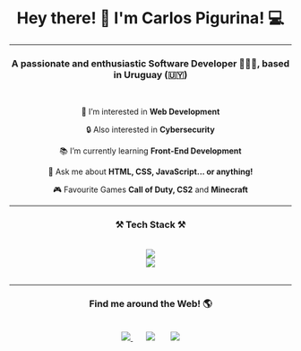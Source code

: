 <!-- TITLE -->
<h1 align="center">
    Hey there! 👋 I'm Carlos Pigurina! 💻
</h1>
<hr/>
<!-- TITLE -->

<!-- DESCRIPTION -->
<h3 align="center">A passionate and enthusiastic Software Developer 👨🏻‍💻, based in Uruguay (🇺🇾) </h3>

<br/>

<div align="center">
 
 📱 I’m interested in **Web Development**

 🔒 Also interested in **Cybersecurity**
 
 📚 I’m currently learning **Front-End Development**

💬 Ask me about  **HTML, CSS, JavaScript... or anything!**

🎮 Favourite Games **Call of Duty, CS2** and **Minecraft**
 </div>
 <hr/>
<!-- DESCRIPTION -->


<!-- TECH STACK -->
<h3 align="center">⚒️ Tech Stack ⚒️</h3>
<br/>
<div align="center">
    <img src="https://skillicons.dev/icons?i=bootstrap,css,vscode,react,nodejs" /><br>
    <img src="https://skillicons.dev/icons?i=python,javascript,html,git,github" /><br>
</div>
<br/>
<hr/>
<!-- TECH STACK -->

<!-- CONTACT -->
<h3 align="center"> Find me around the Web! 🌎 </h3>
<br>
<div align="center">
  
  <a href="mailto:carlosmartinpigurina@gmail.com">
    <img src="https://img.shields.io/badge/Gmail-333333?style=for-the-badge&logo=gmail&logoColor=red" style="text-decoration:none;"/>
  </a>&nbsp &nbsp &nbsp
  
  <a href="https://linkedin.com/in/carlos-martín-pigurina" target="_blank" style="text-decoration:none;">
    <img src="https://img.shields.io/badge/LinkedIn-0077B5?style=for-the-badge&logo=linkedin&logoColor=white" target="_blank" />
  </a>&nbsp &nbsp &nbsp

  <a href="https://carlospigurina.github.io" target="_blank" style="text-decoration:none;">
     <img src="https://img.shields.io/badge/Portfolio-FF5722?style=for-the-badge&logo=todoist&logoColor=white" target="_blank" background="purple"/> 
    <!-- sqlite, safari, google-chrome are other good icon options --> 
  </a>
</div>
<br>
<!-- CONTACT -->


<!---
carlospigurina/carlospigurina is a ✨ special ✨ repository because its `README.md` (this file) appears on your GitHub profile.
You can click the Preview link to take a look at your changes.
--->
